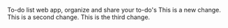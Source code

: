 To-do list web app, organize and share your to-do's
This is a new change.
This is a second change.
This is the third change.